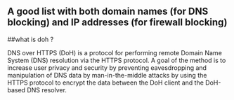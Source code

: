 ## A good list with both domain names (for DNS blocking) and IP addresses (for firewall blocking)

##what is doh ?

DNS over HTTPS (DoH) is a protocol for performing remote Domain Name System (DNS) resolution via the HTTPS protocol. 
A goal of the method is to increase user privacy and security by preventing eavesdropping and manipulation of DNS data by man-in-the-middle attacks by using the HTTPS protocol to encrypt the data between the DoH client and the DoH-based DNS resolver.
